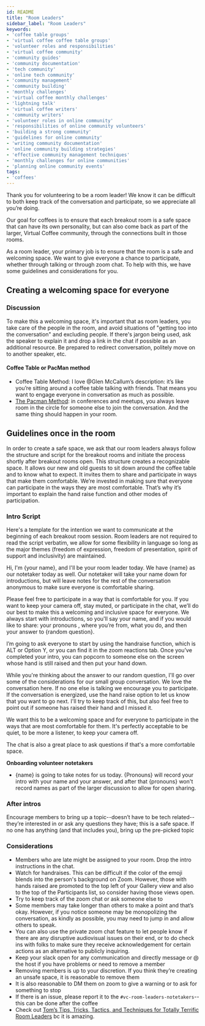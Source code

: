 ```yaml
---
id: README
title: "Room Leaders"
sidebar_label: "Room Leaders"
keywords: 
- 'coffee table groups'
- 'virtual coffee coffee table groups'
- 'volunteer roles and responsibilities'
- 'virtual coffee community'
- 'community guides'
- 'community documentation'
- 'tech community'
- 'online tech community'
- 'community management'
- 'community building'
- 'monthly challenges'
- 'virtual coffee monthly challenges'
- 'lightning talk'
- 'virtual coffee writers'
- 'community writers'
- 'volunteer roles in online community'
- 'responsibilities of online community volunteers'
- 'building a strong community'
- 'guidelines for online community'
- 'writing community documentation'
- 'online community building strategies'
- 'effective community management techniques'
- 'monthly challenges for online communities'
- 'planning online community events'
tags:
- 'coffees'
---
```


Thank you for volunteering to be a room leader! We know it can be difficult to both keep track of the conversation and participate, so we appreciate all you’re doing.

Our goal for coffees is to ensure that each breakout room is a safe space that can have its own personality, but can also come back as part of the larger, Virtual Coffee community, through the connections built in those rooms.

As a room leader, your primary job is to ensure that the room is a safe and welcoming space. We want to give everyone a chance to participate, whether through talking or through zoom chat. To help with this, we have some guidelines and considerations for you.

## Creating a welcoming space for everyone

### Discussion

To make this a welcoming space, it's important that as room leaders, you take care of the people in the room, and avoid situations of "getting too into the conversation" and excluding people. If there's jargon being used, ask the speaker to explain it and drop a link in the chat if possible as an additional resource. Be prepared to redirect conversation, politely move on to another speaker, etc.

#### Coffee Table or PacMan method

- Coffee Table Method: I love @Glen McCallum’s description: it’s like you’re sitting around a coffee table talking with friends. That means you want to engage everyone in conversation as much as possible.
- [The Pacman Method](https://www.ericholscher.com/blog/2017/aug/2/pacman-rule-conferences/): in conferences and meetups, you always leave room in the circle for someone else to join the conversation. And the same thing should happen in your room.

## Guidelines once in the room

In order to create a safe space, we ask that our room leaders always follow the structure and script for the breakout rooms and initiate the process shortly after breakout rooms open. This structure creates a recognizable space. It allows our new and old guests to sit down around the coffee table and to know what to expect. It invites them to share and participate in ways that make them comfortable.
We’re invested in making sure that everyone can participate in the ways they are most comfortable. That’s why it’s important to explain the hand raise function and other modes of participation.

### Intro Script

Here's a template for the intention we want to communicate at the beginning of each breakout room session. Room leaders are not required to read the script verbatim, we allow for some flexibility in language so long as the major themes (freedom of expression, freedom of presentation, spirit of support and inclusivity) are maintained.

Hi, I'm \{your name\}, and I'll be your room leader today. We have \{name\} as our notetaker today as well. Our notetaker will take your name down for introductions, but will leave notes for the rest of the conversation anonymous to make sure everyone is comfortable sharing.

Please feel free to participate in a way that is comfortable for you. If you want to keep your camera off, stay muted, or participate in the chat, we’ll do our best to make this a welcoming and inclusive space for everyone. We always start with introductions, so you'll say your name, and if you would like to share: your pronouns , where you’re from, what you do, and then your answer to \{random question\}.

I’m going to ask everyone to start by using the handraise function, which is ALT or Option Y, or you can find it in the zoom reactions tab. Once you’ve completed your intro, you can popcorn to someone else on the screen whose hand is still raised and then put your hand down.

While you're thinking about the answer to our random question, I'll go over some of the considerations for our small group conversation. We love the conversation here. If no one else is talking we encourage you to participate. If the conversation is energized, use the hand raise option to let us know that you want to go next. I'll try to keep track of this, but also feel free to point out if someone has raised their hand and I missed it.

We want this to be a welcoming space and for everyone to participate in the ways that are most comfortable for them. It's perfectly acceptable to be quiet, to be more a listener, to keep your camera off.

The chat is also a great place to ask questions if that's a more comfortable space.

**Onboarding volunteer notetakers**

- \{name\} is going to take notes for us today. \{Pronouns\} will record your intro with your name and your answer, and after that \{pronouns\} won't record names as part of the larger discussion to allow for open sharing.

### After intros

Encourage members to bring up a topic--doesn’t have to be tech related--they’re interested in or ask any questions they have; this is a safe space.
If no one has anything (and that includes you), bring up the pre-picked topic

### Considerations

- Members who are late might be assigned to your room. Drop the intro instructions in the chat.
- Watch for handraises. This can be difficult if the color of the emoji blends into the person's background on Zoom. However, those with hands raised are promoted to the top left of your Gallery view and also to the top of the Participants list, so consider having those views open.
- Try to keep track of the zoom chat or ask someone else to
- Some members may take longer than others to make a point and that’s okay. However, if you notice someone may be monopolizing the conversation, as kindly as possible, you may need to jump in and allow others to speak.
- You can also use the private zoom chat feature to let people know if there are any disruptive audiovisual issues on their end, or to do check ins with folks to make sure they receive acknowledgement for certain actions as an alternative to publicly inquiring.
- Keep your slack open for any communication and directly message or @ the host if you have problems or need to remove a member
- Removing members is up to your discretion. If you think they’re creating an unsafe space, it is reasonable to remove them
- It is also reasonable to DM them on zoom to give a warning or to ask for something to stop
- If there is an issue, please report it to the `#vc-room-leaders-notetakers`--this can be done after the coffee
- Check out [Tom’s Tips, Tricks, Tactics, and Techniques for Totally Terrific Room Leaders](https://docs.google.com/document/d/151KzNhtEahTWf6xMH8aC4mZ5QxKIFNzVEJSfMUyw3gU/edit?usp=sharing) bc it is amazing.
